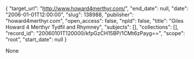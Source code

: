 {
  "target_url": "http://www.howard4merthyr.com/", 
  "end_date": null, 
  "date": "2006-01-01T12:00:00", 
  "slug": 138988, 
  "publisher": "howard4merthyr.com", 
  "open_access": false, 
  "npld": false, 
  "title": "Giles Howard 4 Merthyr Tydfil and Rhymney", 
  "subjects": [], 
  "collections": [], 
  "record_id": "20060101T120000/kfpGzCH15BP/1CMt6zPayg==", 
  "scope": "root", 
  "start_date": null
}

None